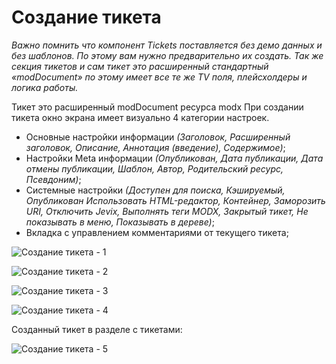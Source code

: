 # Создание тикета

*Важно помнить что компонент Tickets поставляется без демо данных и без шаблонов. По этому вам нужно предварительно их создать. Так же секция тикетов и сам тикет это расширенный стандартный «modDocument» по этому имеет все те же TV поля, плейсхолдеры и логика работы.*

Тикет это расширенный modDocument ресурса modx
При создании тикета окно экрана имеет визуально 4 категории настроек.

* Основные настройки информации *(Заголовок, Расширенный заголовок, Описание, Аннотация (введение), Содержимое)*;
* Настройки Meta информации *(Опубликован, Дата публикации, Дата отмены публикации, Шаблон, Автор, Родительский ресурс, Псевдоним)*;
* Системные настройки *(Доступен для поиска, Кэшируемый, Опубликован Использовать HTML-редактор, Контейнер, Заморозить URI, Отключить Jevix, Выполнять теги MODX, Закрытый тикет, Не показывать в меню, Показывать в дереве)*;
* Вкладка с управлением комментариями от текущего тикета;

![Создание тикета - 1](https://file.modx.pro/files/8/a/7/8a714c7cea8b3dab332a300d4d9af3b5.png)

![Создание тикета - 2](https://file.modx.pro/files/8/d/2/8d2b567a4059bdbd1e2a32a571acc566.png)

![Создание тикета - 3](https://file.modx.pro/files/b/1/c/b1c5adbb248cef4c72df63b096f16320.png)

![Создание тикета - 4](https://file.modx.pro/files/3/b/d/3bdec280272bfd046c5a4b364d3ba49c.png)

Созданный тикет в разделе с тикетами:

![Создание тикета - 5](https://file.modx.pro/files/8/2/c/82c2458a0990c147909ddfd421b7ed3a.png)
